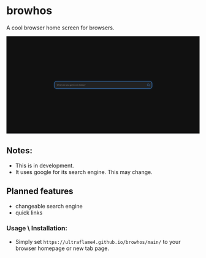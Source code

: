 # browhos
A cool browser home screen for browsers.

![img.png](assets/img.png) 

## Notes:
- This is in development.
- It uses google for its search engine. This may change.


## Planned features
- changeable search engine
- quick links

### Usage \ Installation:
- Simply set `https://ultraflame4.github.io/browhos/main/` to your browser homepage or new tab page. 

